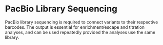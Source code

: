 # PacBio Library Sequencing

PacBio library sequencing is required to connect variants to their respective barcodes. The output is essential for enrichment/escape and titration analyses, and can be used repeatedly provided the analyses use the same library.
